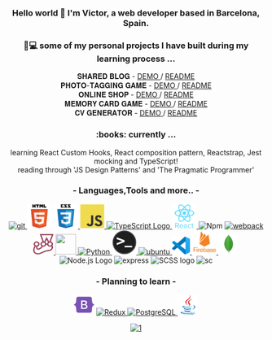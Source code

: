 <h3 align="center"> Hello world 👋 I'm Victor, a web developer based in Barcelona, Spain.</h3>

<h3 align="center" >
  
  <h3 align="center" > 🚩💻 some of my personal projects I have built during my learning process ... </h3>
  <div align="center">
    <div list-style="none"> 𝐒𝐇𝐀𝐑𝐄𝐃 𝐁𝐋𝐎𝐆 - <a href="https://codespot.vercel.app//"> DEMO </a> / <a href="https://github.com/Vikms95/blog-api#readme">README</a></div>
    <div> 𝐏𝐇𝐎𝐓𝐎-𝐓𝐀𝐆𝐆𝐈𝐍𝐆 𝐆𝐀𝐌𝐄 - <a href="https://vikms95.github.io/react-wheres-waldo/"> DEMO </a> / <a href="https://github.com/Vikms95/react-wheres-waldo#readme">README</a></div>
    <div> 𝐎𝐍𝐋𝐈𝐍𝐄 𝐒𝐇𝐎𝐏 - <a href="https://vikms95.github.io/react-shop-cart/"> DEMO </a> / <a href="https://github.com/Vikms95/react-shop-cart#readme">README</a>       </div>
    <div> 𝐌𝐄𝐌𝐎𝐑𝐘 𝐂𝐀𝐑𝐃 𝐆𝐀𝐌𝐄 - <a href="vikms95.github.io/react-memory-card"> DEMO </a> / <a href="https://github.com/Vikms95/react-memory-card#readme">README</a></div>
    <div> 𝐂𝐕 𝐆𝐄𝐍𝐄𝐑𝐀𝐓𝐎𝐑 - <a href="vikms95.github.io/react-cv-application"> DEMO </a> / <a href="https://github.com/Vikms95/react-cv-application#readme">README</a></div>
    
<h3 align="center" list-style="none"> :books: currently ... </h3>
<div>
   <div> learning React Custom Hooks, React composition pattern, Reactstrap, Jest mocking and TypeScript! </div>
   <div> reading through 'JS Design Patterns' and 'The Pragmatic Programmer'</div>
</div>


<h3 align="center"> - Languages,Tools and more.. -</h3>
<p align="center">  <a href="https://git-scm.com/" target="_blank"> <img src="https://www.vectorlogo.zone/logos/git-scm/git-scm-icon.svg" alt="git" width="48" height="48"/> </a>  <img src="https://raw.githubusercontent.com/devicons/devicon/master/icons/html5/html5-original-wordmark.svg" alt="html5" width="48" height="48"/> </a>  <a href="https://www.w3schools.com/css/" target="_blank"> <img src="https://raw.githubusercontent.com/devicons/devicon/master/icons/css3/css3-original-wordmark.svg" alt="css3" width="48" height="48"/>
<a href="https://developer.mozilla.org/en-US/docs/Web/JavaScript" target="_blank"> <img src="https://raw.githubusercontent.com/devicons/devicon/master/icons/javascript/javascript-original.svg" alt="javascript" width="48" height="48"/> <img src="https://cdn.svgporn.com/logos/typescript-icon.svg" alt="TypeScript Logo" title="TypeScript" width="48" height="48" /> <img src="https://raw.githubusercontent.com/devicons/devicon/master/icons/react/react-original-wordmark.svg" alt="react" width="48" height="48"/> </a> <img src="https://cdn.jsdelivr.net/gh/devicons/devicon/icons/npm/npm-original-wordmark.svg"width="48"height="48"alt="Npm"/> <a href="https://webpack.js.org" target="_blank"> <img src="https://webpack.js.org/site-logo.1fcab817090e78435061.svg" alt="webpack" width="40" height="40"/> <img src="https://raw.githubusercontent.com/devicons/devicon/master/icons/jest/jest-plain.svg" alt="jest" width="40" height="40"/> <img src="https://testing-library.com/img/octopus-64x64.png" height="40" width="40" /> <a href="https://reactjs.org/" target="_blank"> <img title="Python" alt="Python" src="https://raw.githubusercontent.com/Thomas-George-T/Thomas-George-T/master/assets/python.svg" width="48" height="48" /> <img alt="Terminal" width="48px" src="https://raw.githubusercontent.com/github/explore/80688e429a7d4ef2fca1e82350fe8e3517d3494d/topics/terminal/terminal.png" /> <img src="https://upload.wikimedia.org/wikipedia/commons/thumb/a/ab/Logo-ubuntu_cof-orange-hex.svg/1200px-Logo-ubuntu_cof-orange-hex.svg.png" alt="ubuntu" width="48" height="48"/> <img alt="Visual Studio Code" width="35px" height="35" src="https://raw.githubusercontent.com/github/explore/80688e429a7d4ef2fca1e82350fe8e3517d3494d/topics/visual-studio-code/visual-studio-code.png" /
<a href="https://jestjs.io" target="_blank"> <img src="https://raw.githubusercontent.com/devicons/devicon/master/icons/firebase/firebase-plain-wordmark.svg" alt="firebase" width="48" height="48"/> </a> <img src="https://raw.githubusercontent.com/devicons/devicon/master/icons/mongodb/mongodb-original.svg" alt="mongodb" width="40" height="40"/> <img src="https://seeklogo.com/images/N/nodejs-logo-FBE122E377-seeklogo.com.png" alt="Node.js Logo" title="Node.js" width="48" height="48" />  <img src="https://icongr.am/devicon/express-original.svg?size=128&color=ffffff" alt="express" width="40" height="40"/>  <img src="https://res.cloudinary.com/rammina/image/upload/v1632570930/pngegg_prghqk.png" alt="SCSS logo" title="SCSS" width="48" height="48" />  <img src="https://styled-components.com/atom.png" alt="sc" width="40" height="40"/>   </p> 
 
<h3 align="center"> - Planning to learn - </h3> 
<p align="center"> <img src="https://raw.githubusercontent.com/devicons/devicon/master/icons/bootstrap/bootstrap-plain.svg" alt="bootstrap" width="40" height="40"/>  <a href="https://firebase.google.com/" target="_blank"> <img
        src="https://cdn.jsdelivr.net/gh/devicons/devicon/icons/redux/redux-original.svg"
        width="40"
        height="40"
        alt="Redux"
      /> <img
        src="https://cdn.jsdelivr.net/gh/devicons/devicon/icons/postgresql/postgresql-original.svg"
        width="40"
        height="40"
        alt="PostgreSQL"
      /> 
<img src="https://raw.githubusercontent.com/devicons/devicon/master/icons/java/java-original.svg" alt="c" width="40" height="40"/>
   
<!-- <p align="center">
    <a href="https://github.com/anuraghazra/github-readme-stats">
    <img title="Github Stats" alt="1" src="https://github-readme-stats-black-pi.vercel.app/api?username=Vikms95&show_icons=true&theme=tokyonight&count_private=true&include_all_commits=true"/>
  </a> -->
<p align="center">
   <a href="https://github.com/anuraghazra/github-readme-stats">
    <img title="Github Stats" alt="1" src="https://github-readme-stats.vercel.app/api/top-langs/?username=Vikms95&show_icons=true&theme=tokyonight&layout=compact&hide=html,css,shell&langs_count=8"/>
  </a>
</p>
